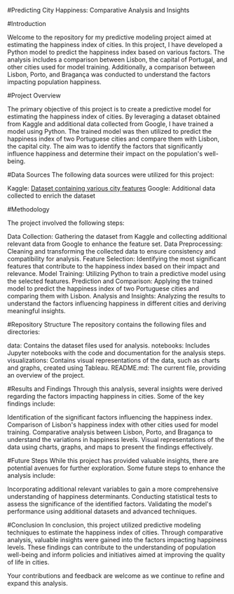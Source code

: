 #Predicting City Happiness: Comparative Analysis and Insights


#Introduction

Welcome to the repository for my predictive modeling project aimed at estimating the happiness index of cities. In this project, I have developed a Python model to predict the happiness index based on various factors. The analysis includes a comparison between Lisbon, the capital of Portugal, and other cities used for model training. Additionally, a comparison between Lisbon, Porto, and Bragança was conducted to understand the factors impacting population happiness.

#Project Overview

The primary objective of this project is to create a predictive model for estimating the happiness index of cities. By leveraging a dataset obtained from Kaggle and additional data collected from Google, I have trained a model using Python. The trained model was then utilized to predict the happiness index of two Portuguese cities and compare them with Lisbon, the capital city. The aim was to identify the factors that significantly influence happiness and determine their impact on the population's well-being.

#Data Sources
The following data sources were utilized for this project:

Kaggle: [Dataset containing various city features](https://www.kaggle.com/datasets/prasertk/healthy-lifestyle-cities-report-2021)
Google: Additional data collected to enrich the dataset

#Methodology

The project involved the following steps:

Data Collection: Gathering the dataset from Kaggle and collecting additional relevant data from Google to enhance the feature set.
Data Preprocessing: Cleaning and transforming the collected data to ensure consistency and compatibility for analysis.
Feature Selection: Identifying the most significant features that contribute to the happiness index based on their impact and relevance.
Model Training: Utilizing Python to train a predictive model using the selected features.
Prediction and Comparison: Applying the trained model to predict the happiness index of two Portuguese cities and comparing them with Lisbon.
Analysis and Insights: Analyzing the results to understand the factors influencing happiness in different cities and deriving meaningful insights.


#Repository Structure
The repository contains the following files and directories:

data: Contains the dataset files used for analysis.
notebooks: Includes Jupyter notebooks with the code and documentation for the analysis steps.
visualizations: Contains visual representations of the data, such as charts and graphs, created using Tableau.
README.md: The current file, providing an overview of the project.


#Results and Findings
Through this analysis, several insights were derived regarding the factors impacting happiness in cities. Some of the key findings include:

Identification of the significant factors influencing the happiness index.
Comparison of Lisbon's happiness index with other cities used for model training.
Comparative analysis between Lisbon, Porto, and Bragança to understand the variations in happiness levels.
Visual representations of the data using charts, graphs, and maps to present the findings effectively.

#Future Steps
While this project has provided valuable insights, there are potential avenues for further exploration. Some future steps to enhance the analysis include:

Incorporating additional relevant variables to gain a more comprehensive understanding of happiness determinants.
Conducting statistical tests to assess the significance of the identified factors.
Validating the model's performance using additional datasets and advanced techniques.

#Conclusion
In conclusion, this project utilized predictive modeling techniques to estimate the happiness index of cities. Through comparative analysis, valuable insights were gained into the factors impacting happiness levels. These findings can contribute to the understanding of population well-being and inform policies and initiatives aimed at improving the quality of life in cities.

Your contributions and feedback are welcome as we continue to refine and expand this analysis.
